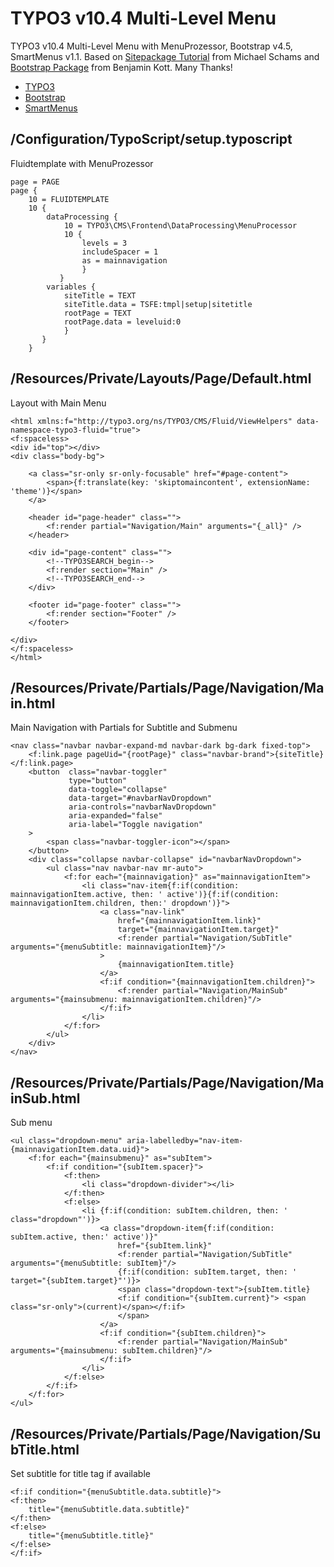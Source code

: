 # TYPO3 v10.4 Multi-Level Menu
TYPO3 v10.4 Multi-Level Menu with MenuProzessor, Bootstrap v4.5, SmartMenus v1.1. Based on [Sitepackage Tutorial](https://docs.typo3.org/m/typo3/tutorial-sitepackage/master/en-us/) from Michael Schams and [Bootstrap Package](https://github.com/benjaminkott/bootstrap_package) from Benjamin Kott. Many Thanks!

* [TYPO3](https://typo3.org/)
* [Bootstrap](https://getbootstrap.com/)
* [SmartMenus](https://www.smartmenus.org/)
## /Configuration/TypoScript/setup.typoscript
Fluidtemplate with MenuProzessor
```
page = PAGE
page {
    10 = FLUIDTEMPLATE
    10 {
        dataProcessing {
            10 = TYPO3\CMS\Frontend\DataProcessing\MenuProcessor
            10 {
                levels = 3
                includeSpacer = 1
                as = mainnavigation
                }
           }
        variables {
            siteTitle = TEXT
            siteTitle.data = TSFE:tmpl|setup|sitetitle
            rootPage = TEXT
            rootPage.data = leveluid:0
            }
       }
    }
```
## /Resources/Private/Layouts/Page/Default.html
Layout with Main Menu
```
<html xmlns:f="http://typo3.org/ns/TYPO3/CMS/Fluid/ViewHelpers" data-namespace-typo3-fluid="true">
<f:spaceless>
<div id="top"></div>
<div class="body-bg">

    <a class="sr-only sr-only-focusable" href="#page-content">
        <span>{f:translate(key: 'skiptomaincontent', extensionName: 'theme')}</span>
    </a>

    <header id="page-header" class="">
        <f:render partial="Navigation/Main" arguments="{_all}" />
    </header>

    <div id="page-content" class="">
        <!--TYPO3SEARCH_begin-->
        <f:render section="Main" />
        <!--TYPO3SEARCH_end-->
    </div>

    <footer id="page-footer" class="">
    	<f:render section="Footer" />
    </footer>

</div>
</f:spaceless>
</html>
```
## /Resources/Private/Partials/Page/Navigation/Main.html
Main Navigation with Partials for Subtitle and Submenu
```
<nav class="navbar navbar-expand-md navbar-dark bg-dark fixed-top">
    <f:link.page pageUid="{rootPage}" class="navbar-brand">{siteTitle}</f:link.page>
    <button  class="navbar-toggler"
             type="button"
             data-toggle="collapse"
             data-target="#navbarNavDropdown"
             aria-controls="navbarNavDropdown"
             aria-expanded="false"
             aria-label="Toggle navigation"
    >
        <span class="navbar-toggler-icon"></span>
    </button>
    <div class="collapse navbar-collapse" id="navbarNavDropdown">
        <ul class="nav navbar-nav mr-auto">
            <f:for each="{mainnavigation}" as="mainnavigationItem">
                <li class="nav-item{f:if(condition: mainnavigationItem.active, then: ' active')}{f:if(condition: mainnavigationItem.children, then:' dropdown')}">
                    <a class="nav-link"
                        href="{mainnavigationItem.link}"
                        target="{mainnavigationItem.target}"
                        <f:render partial="Navigation/SubTitle" arguments="{menuSubtitle: mainnavigationItem}"/>
                    >
                        {mainnavigationItem.title}
                    </a>
                    <f:if condition="{mainnavigationItem.children}">
                        <f:render partial="Navigation/MainSub" arguments="{mainsubmenu: mainnavigationItem.children}"/>
                    </f:if>
                </li>
            </f:for>
        </ul>
    </div>
</nav>
```
## /Resources/Private/Partials/Page/Navigation/MainSub.html
Sub menu
```
<ul class="dropdown-menu" aria-labelledby="nav-item-{mainnavigationItem.data.uid}">
    <f:for each="{mainsubmenu}" as="subItem">
        <f:if condition="{subItem.spacer}">
            <f:then>
                <li class="dropdown-divider"></li>
            </f:then>
            <f:else>
                <li {f:if(condition: subItem.children, then: ' class="dropdown"')}>
                    <a class="dropdown-item{f:if(condition: subItem.active, then:' active')}"
                        href="{subItem.link}"
                        <f:render partial="Navigation/SubTitle" arguments="{menuSubtitle: subItem}"/>
                        {f:if(condition: subItem.target, then: ' target="{subItem.target}"')}>
                        <span class="dropdown-text">{subItem.title}
                        <f:if condition="{subItem.current}"> <span class="sr-only">(current)</span></f:if>
                        </span>
                    </a>
                    <f:if condition="{subItem.children}">
                        <f:render partial="Navigation/MainSub" arguments="{mainsubmenu: subItem.children}"/>
                    </f:if>
                </li>
            </f:else>
        </f:if>
    </f:for>
</ul>
```
## /Resources/Private/Partials/Page/Navigation/SubTitle.html
Set subtitle for title tag if available
```
<f:if condition="{menuSubtitle.data.subtitle}">
<f:then>
    title="{menuSubtitle.data.subtitle}"
</f:then>
<f:else>
    title="{menuSubtitle.title}"
</f:else>
</f:if>
```
